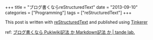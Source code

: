 +++
title = "ブログ書くならreStructuredText"
date = "2013-09-10"
categories = ["Programming"]
tags = ["reStructuredText"]
+++

This post is written with [reStructuredText](http://docutils.sourceforge.net/rst.html) and published using [Tinkerer](http://tinkerer.me/)

ref: [ブログ書くなら Pukiwiki記法 か Markdown記法 か | tande lab.](http://tande.jp/lab/2012/07/1838)
